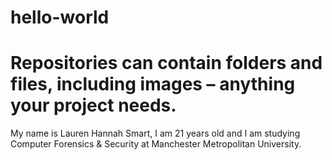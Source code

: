hello-world
===========

Repositories can contain folders and files, including images – anything your project needs.
===========

My name is Lauren Hannah Smart, I am 21 years old and I am studying Computer Forensics & Security at Manchester Metropolitan University.
